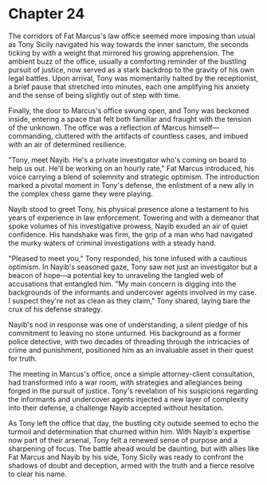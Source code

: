 # Chapter 24
The corridors of Fat Marcus's law office seemed more imposing than usual as Tony Sicily navigated his way towards the inner sanctum, the seconds ticking by with a weight that mirrored his growing apprehension. The ambient buzz of the office, usually a comforting reminder of the bustling pursuit of justice, now served as a stark backdrop to the gravity of his own legal battles. Upon arrival, Tony was momentarily halted by the receptionist, a brief pause that stretched into minutes, each one amplifying his anxiety and the sense of being slightly out of step with time.

Finally, the door to Marcus's office swung open, and Tony was beckoned inside, entering a space that felt both familiar and fraught with the tension of the unknown. The office was a reflection of Marcus himself—commanding, cluttered with the artifacts of countless cases, and imbued with an air of determined resilience.

"Tony, meet Nayib. He's a private investigator who's coming on board to help us out. He'll be working on an hourly rate," Fat Marcus introduced, his voice carrying a blend of solemnity and strategic optimism. The introduction marked a pivotal moment in Tony's defense, the enlistment of a new ally in the complex chess game they were playing.

Nayib stood to greet Tony, his physical presence alone a testament to his years of experience in law enforcement. Towering and with a demeanor that spoke volumes of his investigative prowess, Nayib exuded an air of quiet confidence. His handshake was firm, the grip of a man who had navigated the murky waters of criminal investigations with a steady hand.

"Pleased to meet you," Tony responded, his tone infused with a cautious optimism. In Nayib's seasoned gaze, Tony saw not just an investigator but a beacon of hope—a potential key to unraveling the tangled web of accusations that entangled him. "My main concern is digging into the backgrounds of the informants and undercover agents involved in my case. I suspect they're not as clean as they claim," Tony shared, laying bare the crux of his defense strategy.

Nayib's nod in response was one of understanding, a silent pledge of his commitment to leaving no stone unturned. His background as a former police detective, with two decades of threading through the intricacies of crime and punishment, positioned him as an invaluable asset in their quest for truth.

The meeting in Marcus's office, once a simple attorney-client consultation, had transformed into a war room, with strategies and allegiances being forged in the pursuit of justice. Tony's revelation of his suspicions regarding the informants and undercover agents injected a new layer of complexity into their defense, a challenge Nayib accepted without hesitation.

As Tony left the office that day, the bustling city outside seemed to echo the turmoil and determination that churned within him. With Nayib's expertise now part of their arsenal, Tony felt a renewed sense of purpose and a sharpening of focus. The battle ahead would be daunting, but with allies like Fat Marcus and Nayib by his side, Tony Sicily was ready to confront the shadows of doubt and deception, armed with the truth and a fierce resolve to clear his name.